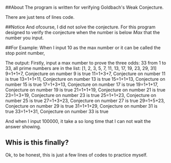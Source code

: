 ##About
The program is written for verifying Goldbach's Weak Conjecture.

There are just tens of lines code.

##Notice
And ofcourse, I did not solve the conjecture. For this program designed to verify the conjecture when the number is below *Max* that the number you input.

##For Example:
When I input 10 as the max number or it can be called the stop point number,

The output:
	Firstly, input a max number to prove the three odds:
	33
	 from 1 to 33, all prime numbers are in the list:
	 [1, 2, 3, 5, 7, 11, 13, 17, 19, 23, 29, 31]
	 9=1+1+7, Conjecture on number 9 is true
	 11=1+3+7, Conjecture on number 11 is true
	 13=1+1+11, Conjecture on number 13 is true
	 15=1+1+13, Conjecture on number 15 is true
	 17=1+3+13, Conjecture on number 17 is true
	 19=1+1+17, Conjecture on number 19 is true
	 21=1+1+19, Conjecture on number 21 is true
	 23=1+3+19, Conjecture on number 23 is true
	 25=1+1+23, Conjecture on number 25 is true
	 27=1+3+23, Conjecture on number 27 is true
	 29=1+5+23, Conjecture on number 29 is true
	 31=1+1+29, Conjecture on number 31 is true
	 33=1+1+31, Conjecture on number 33 is true

And when I input 100000, it take a so long time that I can not wait the answer showing.

## Whis is this finally?

Ok, to be honest, this is just a few lines of codes to practice myself.
